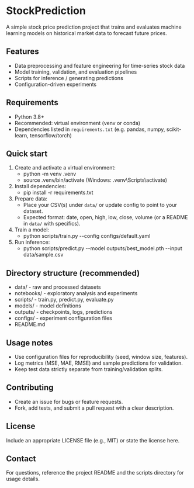 # StockPrediction

A simple stock price prediction project that trains and evaluates machine learning models on historical market data to forecast future prices.

## Features
- Data preprocessing and feature engineering for time-series stock data
- Model training, validation, and evaluation pipelines
- Scripts for inference / generating predictions
- Configuration-driven experiments

## Requirements
- Python 3.8+
- Recommended: virtual environment (venv or conda)
- Dependencies listed in `requirements.txt` (e.g. pandas, numpy, scikit-learn, tensorflow/torch)

## Quick start
1. Create and activate a virtual environment:
    - python -m venv .venv
    - source .venv/bin/activate  (Windows: .venv\Scripts\activate)
2. Install dependencies:
    - pip install -r requirements.txt
3. Prepare data:
    - Place your CSV(s) under `data/` or update config to point to your dataset.
    - Expected format: date, open, high, low, close, volume (or a README in `data/` with specifics).
4. Train a model:
    - python scripts/train.py --config configs/default.yaml
5. Run inference:
    - python scripts/predict.py --model outputs/best_model.pth --input data/sample.csv

## Directory structure (recommended)
- data/                 - raw and processed datasets
- notebooks/            - exploratory analysis and experiments
- scripts/              - train.py, predict.py, evaluate.py
- models/               - model definitions
- outputs/              - checkpoints, logs, predictions
- configs/              - experiment configuration files
- README.md

## Usage notes
- Use configuration files for reproducibility (seed, window size, features).
- Log metrics (MSE, MAE, RMSE) and sample predictions for validation.
- Keep test data strictly separate from training/validation splits.

## Contributing
- Create an issue for bugs or feature requests.
- Fork, add tests, and submit a pull request with a clear description.

## License
Include an appropriate LICENSE file (e.g., MIT) or state the license here.

## Contact
For questions, reference the project README and the scripts directory for usage details.